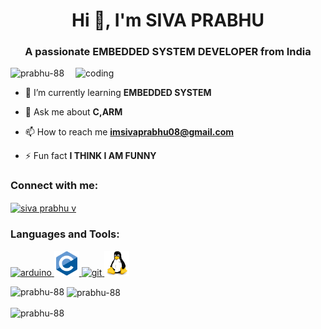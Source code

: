 <h1 align="center">Hi 👋, I'm SIVA PRABHU</h1>
<h3 align="center">A passionate EMBEDDED SYSTEM DEVELOPER from India</h3>
<img align="right" alt="coding" width="400" src="https://gist.githubusercontent.com/MedRedha/fd8e2481bde2610c96b9aafde543879c/raw/88624e8d31c4295973dcb7c900dacf0edc0a6d99/coding.gif" />

<p align="left"> <img src="https://komarev.com/ghpvc/?username=prabhu-88&label=Profile%20views&color=0e75b6&style=flat" alt="prabhu-88" /> </p>

- 🌱 I’m currently learning **EMBEDDED SYSTEM**

- 💬 Ask me about **C,ARM**

- 📫 How to reach me **imsivaprabhu08@gmail.com**

- ⚡ Fun fact **I THINK I AM FUNNY**

<h3 align="left">Connect with me:</h3>
<p align="left">
<a href="https://linkedin.com/in/siva prabhu v" target="blank"><img align="center" src="https://raw.githubusercontent.com/rahuldkjain/github-profile-readme-generator/master/src/images/icons/Social/linked-in-alt.svg" alt="siva prabhu v" height="30" width="40" /></a>
</p>

<h3 align="left">Languages and Tools:</h3>
<p align="left"> <a href="https://www.arduino.cc/" target="_blank" rel="noreferrer"> <img src="https://cdn.worldvectorlogo.com/logos/arduino-1.svg" alt="arduino" width="40" height="40"/> </a> <a href="https://www.cprogramming.com/" target="_blank" rel="noreferrer"> <img src="https://raw.githubusercontent.com/devicons/devicon/master/icons/c/c-original.svg" alt="c" width="40" height="40"/> </a> <a href="https://git-scm.com/" target="_blank" rel="noreferrer"> <img src="https://www.vectorlogo.zone/logos/git-scm/git-scm-icon.svg" alt="git" width="40" height="40"/> </a> <a href="https://www.linux.org/" target="_blank" rel="noreferrer"> <img src="https://raw.githubusercontent.com/devicons/devicon/master/icons/linux/linux-original.svg" alt="linux" width="40" height="40"/> </a> </p>

<p><img align="left" src="https://github-readme-stats.vercel.app/api/top-langs?username=prabhu-88&show_icons=true&locale=en&layout=compact" alt="prabhu-88" /></p>

<p>&nbsp;<img align="center" src="https://github-readme-stats.vercel.app/api?username=prabhu-88&show_icons=true&locale=en" alt="prabhu-88" /></p>

<p><img align="center" src="https://github-readme-streak-stats.herokuapp.com/?user=prabhu-88&" alt="prabhu-88" /></p>

